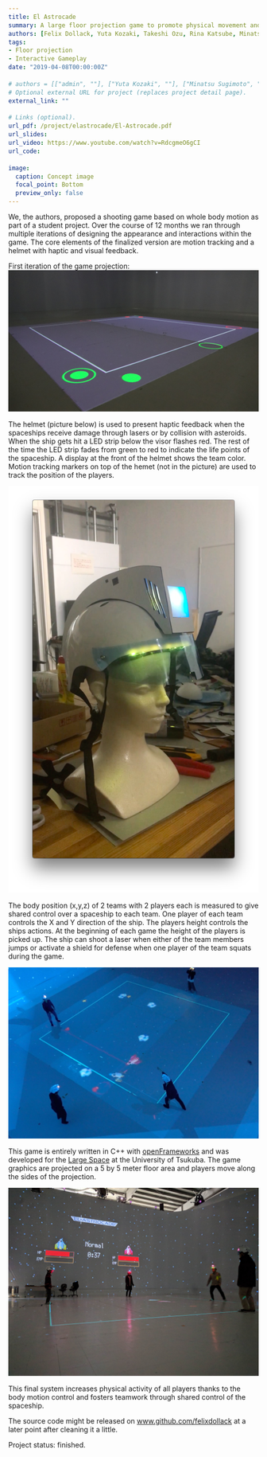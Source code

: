```yaml
---
title: El Astrocade
summary: A large floor projection game to promote physical movement and teamwork.
authors: [Felix Dollack, Yuta Kozaki, Takeshi Ozu, Rina Katsube, Minatsu Sugimoto]
tags:
- Floor projection
- Interactive Gameplay
date: "2019-04-08T00:00:00Z"

# authors = [["admin", ""], ["Yuta Kozaki", ""], ["Minatsu Sugimoto", ""], ["Rina Katsube", ""], ["Ozu Takeshi", ""]]
# Optional external URL for project (replaces project detail page).
external_link: ""

# Links (optional).
url_pdf: /project/elastrocade/El-Astrocade.pdf
url_slides:
url_video: https://www.youtube.com/watch?v=RdcgmeO6gCI
url_code:

image:
  caption: Concept image
  focal_point: Bottom
  preview_only: false
---
```


We, the authors, proposed a shooting game based on whole body motion as part of a
student project. Over the course of 12 months we ran through multiple iterations
of designing the appearance and interactions within the game. The core elements
of the finalized version are motion tracking and a helmet with haptic and visual
feedback.

First iteration of the game projection:
![](first_iteration.jpg)

The helmet (picture below) is used to present haptic feedback when the spaceships
receive damage through lasers or by collision with asteroids. When the ship gets
hit a LED strip below the visor flashes red. The rest of the time the LED strip
fades from green to red to indicate the life points of the spaceship. A display
at the front of the helmet shows the team color. Motion tracking markers on top
of the hemet (not in the picture) are used to track the position of the players.

![](head.png)

The body position (x,y,z) of 2 teams with 2 players each is measured to give
shared control over a spaceship to each team. One player of each team controls
the X and Y direction of the ship. The players height controls the ships actions.
At the beginning of each game the height of the players is picked up. The ship
can shoot a laser when either of the team members jumps or activate a shield for
defense when one player of the team squats during the game.

![](birdview.jpg)

This game is entirely written in C++ with [openFrameworks](https://www.openframeworks.cc)
and was developed for the [Large Space](http://intron.kz.tsukuba.ac.jp/archives/788)
at the University of Tsukuba. The game graphics are projected on a 5 by 5 meter
floor area and players move along the sides of the projection.

![](final.jpg)

This final system increases physical activity of all players thanks to the body
motion control and fosters teamwork through shared control of the spaceship.

The source code might be released on www.github.com/felixdollack at a later point
after cleaning it a little.

Project status: finished.
